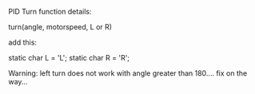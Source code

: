 PID Turn function details: 

turn(angle, motorspeed, L or R) 

add this: 

static char L = 'L'; 
static char R = 'R'; 

Warning: left turn does not work with angle greater than 180.... fix on the way... 
